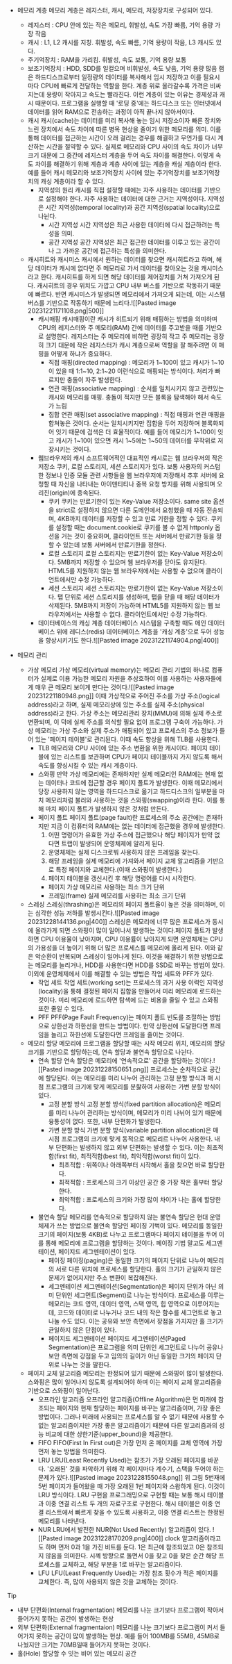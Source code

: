 - 메모리 계층
	메모리 계층은 레지스터, 캐시, 메모리, 저장장치로 구성되어 있다.
	- 레지스터 : CPU 안에 있는 작은 메모리, 휘발성, 속도 가장 빠름, 기억 용량 가장 작음
	- 캐시 : L1, L2 캐시를 지칭. 휘발성, 속도 빠름, 기억 용량이 작음, L3 캐시도 있다.
	- 주기억장치 : RAM을 가리킴. 휘발성, 속도 보통, 기억 용량 보통
	- 보조기억장치 : HDD, SDD를 일컬으며 비휘발성, 속도 낮음, 기억 용량 많음
	램은 하드디스크로부터 일정량의 데이터를 복사해서 임시 저장하고 이를 필요시마다 CPU에 빠르게 전달하는 역할을 한다. 계층 위로 올라갈수록 가격은 비싸지는데 용량이 작아지고 속도는 빨라진다. 이런 계층이 있는 이유는 경제성과 캐시 때문이다.
	프로그램을 실행할 때 '로딩 중'에는 하드디스크 또는 인터넷에서 데이터를 읽어 RAM으로 전송하는 과정이 아직 끝나지 않아서이다.
	- 캐시
		캐시(cache)는 데이터를 미리 복사해 놓는 임시 저장소이자 빠른 장치와 느린 장치에서 속도 차이에 따른 병목 현상을 줄이기 위한 메모리를 의미. 이를 통해 데이터를 접근하는 시간이 오래 걸리는 경우를 해결하고 무언가를 다시 계산하는 시간을 절약할 수 있다.
		실제로 메모리와 CPU 사이의 속도 차이가 너무 크기 대문에 그 중간에 레지스터 계층을 두어 속도 차이를 해결한다. 이렇게 속도 차이를 해결하기 위해 계층과 계층 사이에 있는 계층을 캐실 계층이라 한다. 예를 들어 캐시 메모리와 보조기억장치 사이에 있는 주기억장치를 보조기억장치의 캐싱 계층이라 할 수 있다.
		- 지역성의 원리
			캐시를 직접 설정할 때에는 자주 사용하는 데이터를 기반으로 설정해야 한다. 자주 사용하는 데이터에 대한 근거는 지역성이다. 지역성은 시간 지역성(temporal locality)과 공간 지역성(spatial locality)으로 나뉜다.
			- 시간 지역성
				시간 지역성은 최근 사용한 데이터에 다시 접근하려는 특성을 의미.
			- 공간 지역성
				공간 지역성은 최근 접근한 데이터를 이루고 있는 공간이나 그 가까운 공간에 접근하는 특성을 의미한다.
	- 캐시히트와 캐시미스
		캐시에서 원하는 데이터를 찾으면 캐시히트라고 하며, 해당 데이터가 캐시에 없다면 주 메모리로 가서 데이터를 찾아오는 것을 캐시미스라고 한다.
		캐시히트를 하게 되면 해당 데이터를 제어장치를 거쳐 가져오게 된다. 캐시히트의 경우 위치도 가깝고 CPU 내부 버스를 기반으로 작동하기 때문에 빠르다. 반면 캐시미스가 발생되면 메모리에서 가져오게 되는데, 이는 시스템 버스를 기반으로 작동하기 때문에 느리다.![[Pasted image 20231221171108.png|500]]
		- 캐시매핑
			캐시매핑이란 캐시가 히트되기 위해 매핑하는 방법을 의미하며 CPU의 레지스터와 주 메모리(RAM) 간에 데이터를 주고받을 때를 기반으로 설명한다. 레지스터는 주 메모리에 비하면 굉장히 작고 주 메모리는 굉장히 크기 대문에 작은 레지스터가 캐시 계층으로써 역할을 잘 해주려면 이 매핑을 어떻게 하냐가 중요하다.
			- 직접 매핑(directed mapping) : 메모리가 1~100이 있고 캐시가 1~10이 있을 때 1:1~10, 2:1~20 이런식으로 매핑되는 방식이다. 처리가 빠르지만 충돌이 자주 발생한다.
			- 연관 매핑(associative mapping) : 순서를 일치시키지 않고 관련있는 캐시와 메모리를 매핑. 충돌이 적지만 모든 블록을 탐색해야 해서 속도가 느림
			- 집합 연관 매핑(set associative mapping) : 직접 매핑과 연관 매핑을 합쳐놓은 것이다. 순서는 일치시키지만 집합을 두어 저장하며 블록화되어 잇기 때문에 검색은 더 효율적이다. 예를 들어 메모리가 1~100이 잇고 캐시가 1~10이 있으면 캐시 1~5에는 1~50의 데이터를 무작위로 저장시키는 것이다.
		- 웹브라우저의 캐시
			소프트웨어적인 대표적인 캐시로는 웹 브라우저의 작은 저장소 쿠키, 로컬 스토리지, 세션 스토리지가 있다. 보통 사용자의 커스텀한 정보나 인증 모듈 관련 사항들을 웹 브라우저에 저장해서 추후 서버에 요청할 때 자신을 나타내는 아이덴티티나 중복 요청 방지를 위해 사용되며 오리진(origin)에 종속된다.
			- 쿠키
				쿠키는 만료기한이 있는 Key-Value 저장소이다. same site 옵션을 strict로 설정하지 않으면 다른 도메인에서 요청했을 때 자동 전송되며, 4KB까지 데이터를 저장할 수 있고 만료 기한을 정할 수 있다. 쿠키를 설정할 때는 document.cookie로 쿠키를 볼 수 없게 httponly 옵션을 거는 것이 중요하며, 클라이언트 또는 서버에서 만료기한 등을 정할 수 있는데 보통 서버에서 만료기한을 정한다.
			- 로컬 스토리지
				로컬 스토리지는 만료기한이 없는 Key-Value 저장소이다. 5MB까지 저장할 수 있으며 웹 브라우저를 닫아도 유지된다. HTML5를 지원하지 않는 웹 브라우저에서는 사용할 수 없으며 클라이언트에서만 수정 가능하다.
			- 세션 스토리지
				세션 스토리지는 만료기한이 없는 Key-Value 저장소이다. 탭 단위로 세션 스토리지를 생성하며, 탭을 닫을 때 해당 데이터가 삭제된다. 5MB까지 저장이 가능하며 HTML5를 지원하지 않는 웹 브라우저에서는 사용할 수 없다. 클라이언트에서만 수정 가능하다.
		- 데이터베이스의 캐싱 계층
			데이터베이스 시스템을 구축할 때도 메인 데이터베이스 위에 레디스(redis) 데이터베이스 계층을 '캐싱 계층'으로 두어 성능을 향상시키기도 한다.![[Pasted image 20231221174904.png|400]]

- 메모리 관리
	- 가상 메모리
		가상 메모리(virtual memory)는 메모리 관리 기법의 하나로 컴퓨터가 실제로 이용 가능한 메모리 자원을 추상호하여 이를 사용하는 사용자들에게 매우 큰 메모리 보이게 만다는 것이다.![[Pasted image 20231221180948.png]]
		이때 가상적으로 주어진 주소를 가상 주소(logical address)라고 하며, 실제 메모리상에 있는 주소를 실제 주소(physical address)라고 한다. 가상 주소는 메모리관리 장치(MMU)에 의해 실제 주소로 변환되며, 이 덕에 실제 주소를 의식할 필요 없이 프로그램 구축이 가능하다.
		가상 메모리는 가상 주소와 실제 주소가 매핑되어 있고 프로세스의 주소 정보가 들어 있는 '페이지 테이블'로 관리된다. 이때 속도 향상을 위해 TLB를 사용한다.
		- TLB
			메모리와 CPU 사이에 있는 주소 변환을 위한 캐시이다. 페이지 테이블에 있는 리스트를 보관하며 CPU가 페이지 테이블까지 가지 않도록 해서 속도를 향싱시킬 수 있는 캐시 계층이다.
		- 스와핑
			만약 가상 메모리에는 존재하지만 실제 메모리인 RAM에는 현재 없는 데이터나 코드에 접근할 경우 페이지 폴트가 발생한다. 이때 메모리에서 당장 사용하지 않는 영역을 하드디스크로 옮기고 하드디스크의 일부분을 마치 메모리처럼 불러와 사용하는 것을 스와핑(swapping)이라 한다. 이를 통해 마치 페이지 폴트가 발생하지 않은 것처럼 만든다.
		- 페이지 폴트
			페이지 폴트(page fault)란 프로세스의 주소 공간에는 존재하지만 지금 이 컴퓨터의 RAM에는 없는 데이터에 접근했을 경우에 발생한다.
			1. 어떤 명령어가 유효한 가상 주소에 접근했으나 해당 페이지가 만약 없다면 트랩이 발생되어 운영체제에 알리게 된다.
			2. 운영체제는 실제 디스크로붜 사용하지 않은 프레임을 찾는다.
			3. 해당 프레임을 실제 메모리에 가져와서 페이지 교체 알고리즘을 기반으로 특정 페이지와 교체한다.(이때 스와핑이 발생한다.)
			4. 페이지 테이블을 갱신시킨 후 해당 명령어를 다시 시작한다.
			- 페이지
				가상 메모리르 사용하는 최소 크기 단위
			- 프레임(frame)
				실제 메모리를 사용하는 최소 크기 단위
	- 스레싱
		스레싱(thrashing)은 메모리의 페이지 폴트율이 높은 것을 의미하며, 이는 심각한 성능 저하를 발생시킨다.![[Pasted image 20231228144136.png|400]]
		스레싱은 메모리에 너무 많은 프로세스가 동시에 올라가게 되면 스와핑이 많이 일어나서 발생하는 것이다.페이지 폴트가 발생하면 CPU 이용율이 낮아지며, CPU 이용률이 낮아지게 되면 운영체제는 CPU의 가용성을 더 높이기 위해 더 많은 프로세스를 메모리에 올리게 된다. 이와 같은 악순환이 반복되며 스레싱이 일어나게 된다.
		이것을 해결하기 위한 방법으로는 메모리를 늘리거나, HDD를 사용한다면 HDD를 SSD로 바꾸는 방법이 있다. 이외에 운영체제에서 이를 해결할 수 있는 방법은 작업 세트와 PFF가 있다.
		- 작업 세트
			작업 세트(working set)는 프로세스의 과거 사용 이력인 지역성(locality)을 통해 결정된 페이지 집합을 만들어서 미리 메모리에 로드하는 것이다. 미리 메모리에 로드하면 탐색에 드는 비용을 줄일 수 있고 스와핑 또한 줄일 수 있다.
		- PFF
			PFF(Page Fault Frequency)는 페이지 폴트 빈도를 조절하는 방법으로 상한선과 하한선을 만드는 방법이다. 만약 상한선에 도달한다면 프레임을 늘리고 하한선에 도달한다면 프레임을 줄이는 것이다.
	- 메모리 할당
		메모리에 프로그램을 할당할 때는 시작 메모리 위치, 메모리의 할당 크기를 기반으로 할당하는데, 연속 할당과 불연속 할당으로 나뉜다.
		- 연속 할당
			연속 할당은 메모리에 '연속적으로' 공간을 할당하는 것이다.![[Pasted image 20231228150651.png]]
			프로세스는 순차적으로 공간에 할당된다. 이는 메모리를 미리 나누어 관리하는 고정 분할 방식과 매 시점 프로그램의 크기에 맞게 메모리를 분핧하여 사용하는 가변 분할 방식이 있다.
			- 고정 분할 방식
				고정 분할 방식(fixed partition allocation)은 메모리를 미리 나누어 관리하는 방식이며, 메모리가 미리 나뉘어 있기 때문에 융통성이 없다. 또한, 내부 단편화가 발생한다.
			- 가변 분할 방식
				가변 분할 방식(variable partition allocation)은 매 시점 프로그램의 크기에 맞게 동적으로 메모리르 나누어 사용한다. 내부 단편화는 발생하지 않고 외부 단편화는 발생할 수 있다. 이는 최초적합(first fit), 최적적합(best fit), 최악적합(worst fit)이 있다.
				- 최초적합 : 위쪽이나 아래쪽부터 시작해서 홀을 찾으면 바로 할당한다.
				- 최적적합 : 프로세스의 크기 이상인 공간 중 가장 작은 홀부터 할당한다.
				- 최악적합 : 프로세스의 크기와 가장 많이 차이가 나는 홀에 할당한다.
		- 불연속 할당
			메모리를 연속적으로 할당하지 않는 불연속 할당은 현대 운영체제가 쓰는 방법으로 불연속 할당인 페이징 기벅이 있다. 메모리를 동일한 크기의 페이지(보통 4KB)로 나누고 프로그램마다 페이지 테이블을 두어 이를 통해 메모리에 프로그램을 할당하는 것이다. 페이징 기법 말고도 세그멘테이션, 페이지드 세그멘테이션이 있다.
			- 페이징
				페이징(paging)은 동일한 크기의 페이지 단위로 나누어 메모리의 서로 다른 위치에 프로세스를 할당한다. 홀의 크기가 균일하지 않은 문제가 없어지지만 주소 변환이 복잡해진다.
			- 세그멘테이션
				세그멘테이션(Segmentation)은 페이지 단위가 아닌 의미 단위인 세그먼트(Segment)로 나누는 방식이다. 프로세스를 이루는 메모리는 코드 영역, 데이터 영역, 스택 영역, 힙 영역으로 이루어지는데, 코드와 데이터로 나누거나 코드 내의 작은 함수를 세그먼트로 놓고 나눌 수도 있다. 이는 공유와 보안 측면에서 장점을 가지지만 홀 크기가 균일하지 않은 단점이 있다.
			- 페이지드 세그멘테이션
				페이지드 세그멘테이션(Paged Segmentation)은 프로그램을 의미 단위인 세그먼트로 나누어 공유나 보안 측면에 강점을 두고 임의의 길이가 아닌 동일한 크기의 페이지 단위로 나누는 것을 말한다.
	- 페이지 교체 알고리즘
		메모리는 한정되어 있기 때문에 스와핑이 많이 발생한다. 스와핑은 많이 일어나지 않도록 설계되어야 하며 이는 페이지 교체 알고리즘을 기반으로 스와핑이 일어난다.
		- 오프라인 알고리즘
			오프라인 알고리즘(Offline Algorithm)은 먼 미래에 참조되는 페이지와 현재 할당하는 페이지를 바꾸는 알고리즘이며, 가장 좋은 방법이다. 그러나 미래에 사용되는 프로세스를 알 수 없기 때문에 사용할 수 없는 알고리즘이지만 가장 좋은 알고리즘이기 때문에 다른 알고리즘과의 성능 비교에 대한 상한기준(upper_bound)을 제공한다.
		- FIFO
			FIFO(First In First out)은 가장 먼저 온 페이지를 교체 영역에 가장 먼저 놓는 방법을 의미한다.
		- LRU
			LRU(Least Recently Used)는 참조가 가장 오래된 페이지를 바꾼다. '오래된' 것을 파악하기 위해 각 페이지마다 계수기, 스택을 두어야 하는 문제가 있다.![[Pasted image 20231228155048.png]]
			위 그림 5번재에 5번 페이지가 들어왔을 때 가장 오래된 1번 페이지와 스왑하게 된다. 이것이 LRU 방식이다.
			LRU 구현을 프로그래밍으로 구현할 때는 보통 해시 테이블과 이중 연결 리스트 두 개의 자료구조로 구현한다. 해시 테이블은 이중 연결 리스트에서 빠르게 찾을 수 있도록 사용하고, 이중 연결 리스트는 한정된 메모리를 나타낸다.
		- NUR
			LRU에서 발전한 NUR(Not Used Recently) 알고리즘이 있다.
			![[Pasted image 20231228170209.png|400]]
			clock 알고리즘이라고도 하며 먼저 0과 1을 가진 비트를 둔다. 1은 최근에 참조되었고 0은 참조되지 않음을 의미한다. 시꼐 방향으로 돌면서 0을 찾고 0을 찾은 순간 해당 프로세스를 교체하고, 해당 부분을 1로 바꾸는 알고리즘이다.
		- LFU
			LFU(Least Frequently Used)는 가장 참조 횟수가 적은 페이지를 교체한다. 즉, 많이 사용되지 않은 것을 교체하는 것이다.
>[!tip]
>- 내부 단편화(Internal fragmentation)
>	메모리를 나눈 크기보다 프로그램이 작아서 들어가지 못하는 공간이 발생하는 현상
>- 외부 단편화(External fragmentaion)
>	메모리를 나눈 크기보다 프로그램이 커서 들어가지 못하는 공간이 많이 발생하는 현상. 예를 들어 100MB를 55MB, 45MB로 나눴지만 크기는 70MB일때 들어가지 못하는 것이다.
>- 홀(Hole)
>	할당할 수 잇는 비어 있는 메모리 공간
